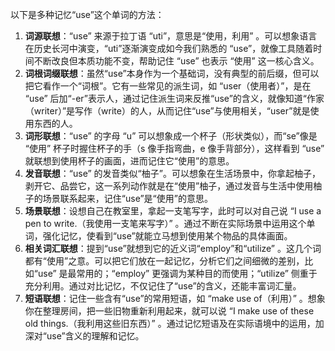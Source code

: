 以下是多种记忆“use”这个单词的方法：
1. **词源联想**：“use” 来源于拉丁语 “uti”，意思是“使用，利用” 。可以想象语言在历史长河中演变，“uti”逐渐演变成如今我们熟悉的 “use”，就像工具随着时间不断改良但本质功能不变，帮助记住 “use” 也表示 “使用” 这一核心含义。
2. **词根词缀联想**：虽然“use”本身作为一个基础词，没有典型的前后缀，但可以把它看作一个“词根”。它有一些常见的派生词，如 “user（使用者）”，是在 “use” 后加“-er”表示人，通过记住派生词来反推“use”的含义，就像知道“作家（writer）”是写作（write）的人，从而记住“use”与使用相关，“user”就是使用东西的人。
3. **词形联想**：“use” 的字母 “u” 可以想象成一个杯子（形状类似），而“se”像是 “使用” 杯子时握住杯子的手（s 像手指弯曲，e 像手背部分），这样看到 “use” 就联想到使用杯子的画面，进而记住它“使用”的意思。
4. **发音联想**：“use” 的发音类似“柚子”。可以想象在生活场景中，你拿起柚子，剥开它、品尝它，这一系列动作就是在“使用”柚子，通过发音与生活中使用柚子的场景联系起来，记住“use”是“使用”的意思。
5. **场景联想**：设想自己在教室里，拿起一支笔写字，此时可以对自己说 “I use a pen to write.（我使用一支笔来写字）” 。通过不断在实际场景中运用这个单词，强化记忆，使看到“use”就能立马想到使用某个物品的具体画面。
6. **相关词汇联想**：提到“use”就想到它的近义词“employ”和“utilize” 。这几个词都有“使用”之意。可以把它们放在一起记忆，分析它们之间细微的差别，比如“use” 是最常用的；“employ” 更强调为某种目的而使用；“utilize” 侧重于充分利用。通过对比记忆，不仅记住了“use”的含义，还能丰富词汇量。
7. **短语联想**：记住一些含有“use”的常用短语，如 “make use of（利用）” 。想象你在整理房间，把一些旧物重新利用起来，就可以说 “I make use of these old things.（我利用这些旧东西）” 。通过记忆短语及在实际语境中的运用，加深对“use”含义的理解和记忆。 